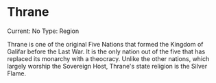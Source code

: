 # Thrane

Current: No
Type: Region

Thrane is one of the original Five Nations that formed the Kingdom of Galifar before the Last War. It is the only nation out of the five that has replaced its monarchy with a theocracy. Unlike the other nations, which largely worship the Sovereign Host, Thrane's state religion is the Silver Flame.